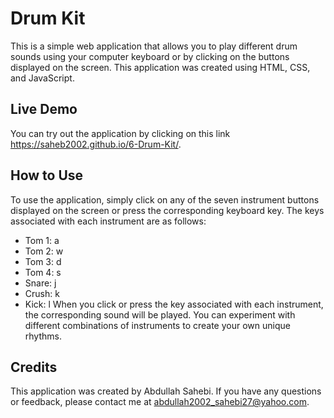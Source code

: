 # Drum Kit
This is a simple web application that allows you to play different drum sounds using your computer keyboard or by clicking on the buttons displayed on the screen. This application was created using HTML, CSS, and JavaScript.

## Live Demo
You can try out the application by clicking on this link https://saheb2002.github.io/6-Drum-Kit/.

## How to Use
To use the application, simply click on any of the seven instrument buttons displayed on the screen or press the corresponding keyboard key. The keys associated with each instrument are as follows:

* Tom 1: a
* Tom 2: w
* Tom 3: d
* Tom 4: s
* Snare: j
* Crush: k
* Kick: l
When you click or press the key associated with each instrument, the corresponding sound will be played. You can experiment with different combinations of instruments to create your own unique rhythms.

## Credits
This application was created by Abdullah Sahebi. If you have any questions or feedback, please contact me at abdullah2002_sahebi27@yahoo.com.

